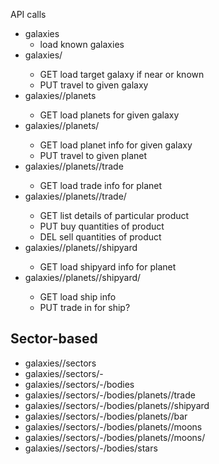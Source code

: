API calls
  * galaxies
    * load known galaxies
  * galaxies/<galaxy-id>
    * GET load target galaxy if near or known
    * PUT travel to given galaxy
  * galaxies/<galaxy-id>/planets
    * GET load planets for given galaxy
  * galaxies/<galaxy-id>/planets/<planet-id>
    * GET load planet info for given galaxy
    * PUT travel to given planet
  * galaxies/<galaxy-id>/planets/<planet-id>/trade
    * GET load trade info for planet
  * galaxies/<galaxy-id>/planets/<planet-id>/trade/<product-id>
    * GET list details of particular product
    * PUT buy quantities of product
    * DEL sell quantities of product
  * galaxies/<galaxy-id>/planets/<planet-id>/shipyard
    * GET load shipyard info for planet
  * galaxies/<galaxy-id>/planets/<planet-id>/shipyard/<ship-id>
    * GET load ship info
    * PUT trade in for ship?

## Sector-based

  * galaxies/<galaxy-id>/sectors
  * galaxies/<galaxy-id>/sectors/<x>-<y>
  * galaxies/<galaxy-id>/sectors/<x>-<y>/bodies
  * galaxies/<galaxy-id>/sectors/<x>-<y>/bodies/planets/<planet-id>/trade
  * galaxies/<galaxy-id>/sectors/<x>-<y>/bodies/planets/<planet-id>/shipyard
  * galaxies/<galaxy-id>/sectors/<x>-<y>/bodies/planets/<planet-id>/bar
  * galaxies/<galaxy-id>/sectors/<x>-<y>/bodies/planets/<planet-id>/moons
  * galaxies/<galaxy-id>/sectors/<x>-<y>/bodies/planets/<planet-id>/moons/<moon-id>
  * galaxies/<galaxy-id>/sectors/<x>-<y>/bodies/stars
